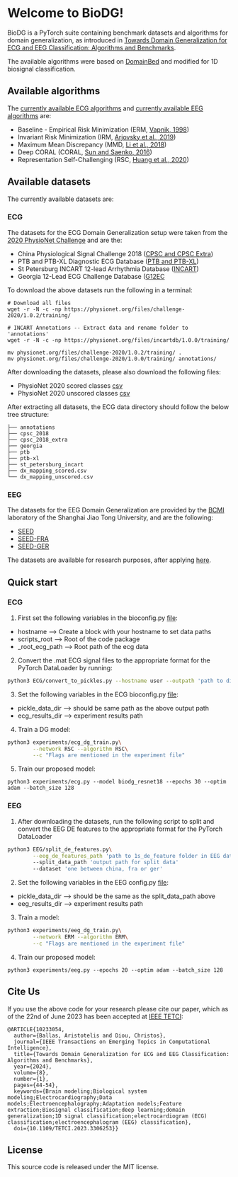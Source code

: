 # Welcome to BioDG!

BioDG is a PyTorch suite containing benchmark datasets and algorithms for domain generalization, 
as introduced in [Towards Domain Generalization for ECG and EEG Classification: Algorithms and Benchmarks](https://ieeexplore.ieee.org/document/10233054).

The available algorithms were based on [DomainBed](https://github.com/facebookresearch/DomainBed) and modified
for 1D biosignal classification.

[//]: # ( ## Current results)
[//]: # (![Result table]&#40;domainbed/results/2020_10_06_7df6f06/results.png&#41;)
[//]: # ()
[//]: # (Full results for [commit 7df6f06]&#40;https://github.com/facebookresearch/DomainBed/tree/7df6f06a6f9062284812a3f174c306218932c5e4&#41; in LaTeX format available [here]&#40;domainbed/results/2020_10_06_7df6f06/results.tex&#41;.)

## Available algorithms

The [currently available ECG algorithms](biosignals/ecg/algorithms.py)
and [currently available EEG algorithms](biosignals/eeg/algorithms.py) are:

* Baseline - Empirical Risk Minimization (ERM, [Vapnik, 1998](https://www.wiley.com/en-fr/Statistical+Learning+Theory-p-9780471030034))
* Invariant Risk Minimization (IRM, [Arjovsky et al., 2019](https://arxiv.org/abs/1907.02893))
* Maximum Mean Discrepancy (MMD, [Li et al., 2018](https://openaccess.thecvf.com/content_cvpr_2018/papers/Li_Domain_Generalization_With_CVPR_2018_paper.pdf))
* Deep CORAL (CORAL, [Sun and Saenko, 2016](https://arxiv.org/abs/1607.01719))
* Representation Self-Challenging (RSC, [Huang et al., 2020](https://arxiv.org/abs/2007.02454))

[//]: # (* Group Distributionally Robust Optimization &#40;GroupDRO, [Sagawa et al., 2020]&#40;https://arxiv.org/abs/1911.08731&#41;&#41;)
[//]: # (* Interdomain Mixup &#40;Mixup, [Yan et al., 2020]&#40;https://arxiv.org/abs/2001.00677&#41;&#41;)
[//]: # (* Marginal Transfer Learning &#40;MTL, [Blanchard et al., 2011-2020]&#40;https://arxiv.org/abs/1711.07910&#41;&#41;)
[//]: # (* Meta Learning Domain Generalization &#40;MLDG, [Li et al., 2017]&#40;https://arxiv.org/abs/1710.03463&#41;&#41;)
[//]: # (* Domain Adversarial Neural Network &#40;DANN, [Ganin et al., 2015]&#40;https://arxiv.org/abs/1505.07818&#41;&#41;)
[//]: # (* Conditional Domain Adversarial Neural Network &#40;CDANN, [Li et al., 2018]&#40;https://openaccess.thecvf.com/content_ECCV_2018/papers/Ya_Li_Deep_Domain_Generalization_ECCV_2018_paper.pdf&#41;&#41;)
[//]: # (* Style Agnostic Networks &#40;SagNet, [Nam et al., 2020]&#40;https://arxiv.org/abs/1910.11645&#41;&#41;)
[//]: # (* Adaptive Risk Minimization &#40;ARM, [Zhang et al., 2020]&#40;https://arxiv.org/abs/2007.02931&#41;&#41;, contributed by [@zhangmarvin]&#40;https://github.com/zhangmarvin&#41;)
[//]: # (* Variance Risk Extrapolation &#40;VREx, [Krueger et al., 2020]&#40;https://arxiv.org/abs/2003.00688&#41;&#41;, contributed by [@zdhNarsil]&#40;https://github.com/zdhNarsil&#41;)
[//]: # (* Representation Self-Challenging &#40;RSC, [Huang et al., 2020]&#40;https://arxiv.org/abs/2007.02454&#41;&#41;, contributed by [@SirRob1997]&#40;https://github.com/SirRob1997&#41;)
[//]: # (* Spectral Decoupling &#40;SD, [Pezeshki et al., 2020]&#40;https://arxiv.org/abs/2011.09468&#41;&#41;)
[//]: # (* Learning Explanations that are Hard to Vary &#40;AND-Mask, [Parascandolo et al., 2020]&#40;https://arxiv.org/abs/2009.00329&#41;&#41;)
[//]: # (* Out-of-Distribution Generalization with Maximal Invariant Predictor &#40;IGA, [Koyama et al., 2020]&#40;https://arxiv.org/abs/2008.01883&#41;&#41;)
[//]: # (* Gradient Matching for Domain Generalization &#40;Fish, [Shi et al., 2021]&#40;https://arxiv.org/pdf/2104.09937.pdf&#41;&#41;)
[//]: # (* Self-supervised Contrastive Regularization &#40;SelfReg, [Kim et al., 2021]&#40;https://arxiv.org/abs/2104.09841&#41;&#41;)
[//]: # (* Smoothed-AND mask &#40;SAND-mask, [Shahtalebi et al., 2021]&#40;https://arxiv.org/abs/2106.02266&#41;&#41;)
[//]: # (* Invariant Gradient Variances for Out-of-distribution Generalization &#40;Fishr, [Rame et al., 2021]&#40;https://arxiv.org/abs/2109.02934&#41;&#41;)
[//]: # (* Learning Representations that Support Robust Transfer of Predictors &#40;TRM, [Xu et al., 2021]&#40;https://arxiv.org/abs/2110.09940&#41;&#41;)
[//]: # (* Invariance Principle Meets Information Bottleneck for Out-of-Distribution Generalization &#40;IB-ERM , [Ahuja et al., 2021]&#40;https://arxiv.org/abs/2106.06607&#41;&#41;)
[//]: # (* Invariance Principle Meets Information Bottleneck for Out-of-Distribution Generalization &#40;IB-IRM, [Ahuja et al., 2021]&#40;https://arxiv.org/abs/2106.06607&#41;&#41;)
[//]: # (* Optimal Representations for Covariate Shift &#40;CAD & CondCAD, [Ruan et al., 2022]&#40;https://arxiv.org/abs/2201.00057&#41;&#41;, contributed by [@ryoungj]&#40;https://github.com/ryoungj&#41;)
[//]: # (* Quantifying and Improving Transferability in Domain Generalization &#40;Transfer, [Zhang et al., 2021]&#40;https://arxiv.org/abs/2106.03632&#41;&#41;, contributed by [@Gordon-Guojun-Zhang]&#40;https://github.com/Gordon-Guojun-Zhang&#41;)
[//]: # (* Invariant Causal Mechanisms through Distribution Matching &#40;CausIRL with CORAL or MMD, [Chevalley et al., 2022]&#40;https://arxiv.org/abs/2206.11646&#41;&#41;, contributed by [@MathieuChevalley]&#40;https://github.com/MathieuChevalley&#41;)


## Available datasets

The currently available datasets are:
### ECG
The datasets for the ECG Domain Generalization setup were taken from the [2020 PhysioNet Challenge](https://moody-challenge.physionet.org/2020/) and are the:
* China Physiological Signal Challenge 2018 ([CPSC and CPSC Extra](http://2018.icbeb.org/Challenge.html))  
* PTB and PTB-XL Diagnostic ECG Database ([PTB and PTB-XL](https://www.physionet.org/content/ptbdb/1.0.0/)) 
* St Petersburg INCART 12-lead Arrhythmia Database ([INCART](https://physionet.org/content/incartdb/1.0.0/)) 
* Georgia 12-Lead ECG Challenge Database ([G12EC](https://www.kaggle.com/datasets/bjoernjostein/georgia-12lead-ecg-challenge-database) 

To download the above datasets run the following in a terminal:
```shell
# Download all files
wget -r -N -c -np https://physionet.org/files/challenge-2020/1.0.2/training/

# INCART Annotations -- Extract data and rename folder to 'annotations'
wget -r -N -c -np https://physionet.org/files/incartdb/1.0.0/training/

mv physionet.org/files/challenge-2020/1.0.2/training/ .
mv physionet.org/files/challenge-2020/1.0.0/training/ annotations/
```
After downloading the datasets, please also download the following files:
* PhysioNet 2020 scored classes [csv](https://github.com/physionetchallenges/evaluation-2020/blob/master/dx_mapping_scored.csv)
* PhysioNet 2020 unscored classes [csv](https://github.com/physionetchallenges/evaluation-2020/blob/master/dx_mapping_unscored.csv)

After extracting all datasets, the ECG data directory should follow the below tree structure:
```shell
├── annotations               
├── cpsc_2018
├── cpsc_2018_extra
├── georgia
├── ptb
├── ptb-xl
├── st_petersburg_incart
├── dx_mapping_scored.csv
└── dx_mapping_unscored.csv
```

### EEG
The datasets for the EEG Domain Generalization are provided by the [BCMI](https://bcmi.sjtu.edu.cn/) laboratory of the Shanghai Jiao Tong University, 
and are the following:
* [SEED](https://bcmi.sjtu.edu.cn/home/seed/)
* [SEED-FRA](https://bcmi.sjtu.edu.cn/home/seed/seed-FRA.html)
* [SEED-GER](https://bcmi.sjtu.edu.cn/home/seed/seed-GER.html)

The datasets are available for research purposes, after applying [here](https://bcmi.sjtu.edu.cn/ApplicationForm/apply_form/).

## Quick start

### ECG
1) First set the following variables in the bioconfig.py [file](ECG/bioconfig.py):
* hostname  --> Create a block with your hostname to set data paths
* scripts_root --> Root of the code package
* _root_ecg_path --> Root path of the ecg data

2) Convert the .mat ECG signal files to the appropriate format for the PyTorch DataLoader by running:

```sh
python3 ECG/convert_to_pickles.py --hostname user --outpath 'path to directory where converted data will be stored'
```
3) Set the following variables in the ECG bioconfig.py [file](ECG/bioconfig.py):
* pickle_data_dir         --> should be same path as the above output path
* ecg_results_dir         --> experiment results path

4) Train a DG model:

```sh
python3 experiments/ecg_dg_train.py\
        --network RSC --algorithm RSC\
        --c "Flags are mentioned in the experiment file"
```

5) Train our proposed model:
```shell
python3 experiments/ecg.py --model biodg_resnet18 --epochs 30 --optim adam --batch_size 128
```

### EEG
1) After downloading the datasets, run the following script to split and convert the EEG DE features to the appropriate format for the PyTorch DataLoader
```sh
python3 EEG/split_de_features.py\
        --eeg_de_features_path 'path to 1s_de_feature folder in EEG dataset'
        --split_data_path 'output path for split data'
        --dataset 'one between china, fra or ger'
```
2) Set the following variables in the EEG config.py [file](EEG.config.py):
* pickle_data_dir        --> should be the same as the split_data_path above
* eeg_results_dir        --> experiment results path
3) Train a model:
```sh
python3 experiments/eeg_dg_train.py\
        --network ERM --algorithm ERM\
        --c "Flags are mentioned in the experiment file"
```
4) Train our proposed model:
```shell
python3 experiments/eeg.py --epochs 20 --optim adam --batch_size 128
```

## Cite Us
If you use the above code for your research please cite our paper, which as of the 22nd of June 2023 has been accepted at [IEEE TETCI](https://ieeexplore.ieee.org/xpl/RecentIssue.jsp?punumber=7433297):
```citation
@ARTICLE{10233054,
  author={Ballas, Aristotelis and Diou, Christos},
  journal={IEEE Transactions on Emerging Topics in Computational Intelligence}, 
  title={Towards Domain Generalization for ECG and EEG Classification: Algorithms and Benchmarks}, 
  year={2024},
  volume={8},
  number={1},
  pages={44-54},
  keywords={Brain modeling;Biological system modeling;Electrocardiography;Data models;Electroencephalography;Adaptation models;Feature extraction;Biosignal classification;deep learning;domain generalization;1D signal classification;electrocardiogram (ECG) classification;electroencephalogram (EEG) classification},
  doi={10.1109/TETCI.2023.3306253}}
```

## License

This source code is released under the MIT license.
